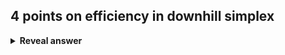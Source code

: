 ## 4 points on efficiency in downhill simplex
<details>
<summary><b>Reveal answer</b></summary>
1. Function evaluation cost will outweigh any algorithmic gains<br>2. Ordering verticies improves efficiency: use insertion sort<br>3. Centroid, computed in O(D) opations by updating the old one<br>4. Expensive Shrink transformation is rarely used
</details>

